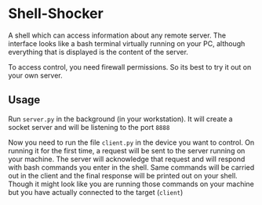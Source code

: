# Shell-Shocker

A shell which can access information about any remote server. The interface looks like a bash terminal virtually running
on your PC, although everything that is displayed is the content of the server.

To access control, you need firewall permissions. So its best to try it out on your own server.

## Usage

Run `server.py` in the background (in your workstation). It will create a socket server and will be listening to the port `8888`

Now you need to run the file `client.py` in the device you want to control. On running it for the first time, a request
will be sent to the server running on your machine. The server will acknowledge that request and will respond with bash commands
you enter in the shell. Same commands will be carried out in the client and the final response will be printed out on your shell.
Though it might look like you are running those commands on your machine but you have actually connected to the target (`client`)
